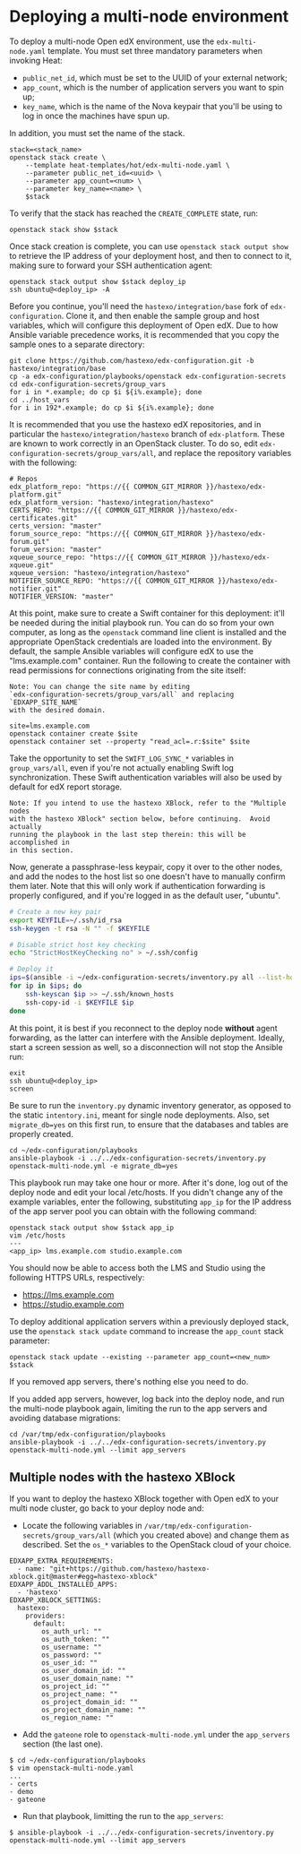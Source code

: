 # Deploying a multi-node environment

To deploy a multi-node Open edX environment, use the
`edx-multi-node.yaml` template. You must set three mandatory
parameters when invoking Heat:

- `public_net_id`, which must be set to the UUID of your external
  network;
- `app_count`, which is the number of application servers you want to
  spin up;
- `key_name`, which is the name of the Nova keypair that you'll be
  using to log in once the machines have spun up.

In addition, you must set the name of the stack.

```
stack=<stack_name>
openstack stack create \
    --template heat-templates/hot/edx-multi-node.yaml \
    --parameter public_net_id=<uuid> \
    --parameter app_count=<num> \
    --parameter key_name=<name> \
    $stack
```

To verify that the stack has reached the `CREATE_COMPLETE` state, run:

```
openstack stack show $stack
```

Once stack creation is complete, you can use `openstack stack output show` to
retrieve the IP address of your deployment host, and then to connect to it,
making sure to forward your SSH authentication agent:

```
openstack stack output show $stack deploy_ip
ssh ubuntu@<deploy_ip> -A
```

Before you continue, you'll need the `hastexo/integration/base` fork of
`edx-configuration`.  Clone it, and then enable the sample group and host
variables, which will configure this deployment of Open edX.  Due to how
Ansible variable precedence works, it is recommended that you copy the sample
ones to a separate directory:

```
git clone https://github.com/hastexo/edx-configuration.git -b hastexo/integration/base
cp -a edx-configuration/playbooks/openstack edx-configuration-secrets
cd edx-configuration-secrets/group_vars
for i in *.example; do cp $i ${i%.example}; done
cd ../host_vars
for i in 192*.example; do cp $i ${i%.example}; done
```

It is recommended that you use the hastexo edX repositories, and in particular
the `hastexo/integration/hastexo` branch of `edx-platform`.  These are known to
work correctly in an OpenStack cluster.  To do so, edit
`edx-configuration-secrets/group_vars/all`, and replace the repository
variables with the following:

```
# Repos
edx_platform_repo: "https://{{ COMMON_GIT_MIRROR }}/hastexo/edx-platform.git"
edx_platform_version: "hastexo/integration/hastexo"
CERTS_REPO: "https://{{ COMMON_GIT_MIRROR }}/hastexo/edx-certificates.git"
certs_version: "master"
forum_source_repo: "https://{{ COMMON_GIT_MIRROR }}/hastexo/edx-forum.git"
forum_version: "master"
xqueue_source_repo: "https://{{ COMMON_GIT_MIRROR }}/hastexo/edx-xqueue.git"
xqueue_version: "hastexo/integration/hastexo"
NOTIFIER_SOURCE_REPO: "https://{{ COMMON_GIT_MIRROR }}/hastexo/edx-notifier.git"
NOTIFIER_VERSION: "master"
```

At this point, make sure to create a Swift container for this deployment: it'll
be needed during the initial playbook run.  You can do so from your own
computer, as long as the `openstack` command line client is installed and the
appropriate OpenStack credentials are loaded into the environment.  By default,
the sample Ansible variables will configure edX to use the "lms.example.com"
container.  Run the following to create the container with read permissions for
connections originating from the site itself:

    Note: You can change the site name by editing
    `edx-configuration-secrets/group_vars/all` and replacing `EDXAPP_SITE_NAME`
    with the desired domain.

```
site=lms.example.com
openstack container create $site
openstack container set --property "read_acl=.r:$site" $site
```

Take the opportunity to set the `SWIFT_LOG_SYNC_*` variables in
`group_vars/all`, even if you're not actually enabling Swift log
synchronization.  These Swift authentication variables will also be used by
default for edX report storage.

    Note: If you intend to use the hastexo XBlock, refer to the "Multiple nodes
    with the hastexo XBlock" section below, before continuing.  Avoid actually
    running the playbook in the last step therein: this will be accomplished in
    in this section.

Now, generate a passphrase-less keypair, copy it over to the other nodes, and
add the nodes to the host list so one doesn't have to manually confirm them
later.  Note that this will only work if authentication forwarding is properly
configured, and if you're logged in as the default user, "ubuntu".

```sh
# Create a new key pair
export KEYFILE=~/.ssh/id_rsa
ssh-keygen -t rsa -N "" -f $KEYFILE

# Disable strict host key checking
echo "StrictHostKeyChecking no" > ~/.ssh/config

# Deploy it
ips=$(ansible -i ~/edx-configuration-secrets/inventory.py all --list-hosts)
for ip in $ips; do
    ssh-keyscan $ip >> ~/.ssh/known_hosts
    ssh-copy-id -i $KEYFILE $ip
done
```

At this point, it is best if you reconnect to the deploy node **without** agent
forwarding, as the latter can interfere with the Ansible deployment.  Ideally,
start a screen session as well, so a disconnection will not stop the Ansible
run:

```
exit
ssh ubuntu@<deploy_ip>
screen
```

Be sure to run the `inventory.py` dynamic inventory generator, as opposed to
the static `intentory.ini`, meant for single node deployments.  Also, set
`migrate_db=yes` on this first run, to ensure that the databases and tables are
properly created.

```
cd ~/edx-configuration/playbooks
ansible-playbook -i ../../edx-configuration-secrets/inventory.py openstack-multi-node.yml -e migrate_db=yes
```

This playbook run may take one hour or more.  After it's done, log out of the
deploy node and edit your local /etc/hosts.  If you didn't change any of the
example variables, enter the following, substituting `app_ip` for the IP
address of the app server pool you can obtain with the following command:

```
openstack stack output show $stack app_ip
vim /etc/hosts
---
<app_ip> lms.example.com studio.example.com
```

You should now be able to access both the LMS and Studio using the following
HTTPS URLs, respectively:

* https://lms.example.com
* https://studio.example.com

To deploy additional application servers within a previously deployed
stack, use the `openstack stack update` command to increase the `app_count`
stack parameter:

```
openstack stack update --existing --parameter app_count=<new_num> $stack
```

If you removed app servers, there's nothing else you need to do.

If you added app servers, however, log back into the deploy node, and run the
multi-node playbook again, limiting the run to the app servers and avoiding
database migrations:

```
cd /var/tmp/edx-configuration/playbooks
ansible-playbook -i ../../edx-configuration-secrets/inventory.py openstack-multi-node.yml --limit app_servers
```

## Multiple nodes with the hastexo XBlock

If you want to deploy the hastexo XBlock together with Open edX to your multi
node cluster, go back to your deploy node and:

- Locate the following variables in
  `/var/tmp/edx-configuration-secrets/group_vars/all` (which you
  created above) and change them as described.  Set the `os_*`
  variables to the OpenStack cloud of your choice.

```
EDXAPP_EXTRA_REQUIREMENTS:
  - name: "git+https://github.com/hastexo/hastexo-xblock.git@master#egg=hastexo-xblock"
EDXAPP_ADDL_INSTALLED_APPS:
  - 'hastexo'
EDXAPP_XBLOCK_SETTINGS:
  hastexo:
    providers:
      default:
        os_auth_url: ""
        os_auth_token: ""
        os_username: ""
        os_password: ""
        os_user_id: ""
        os_user_domain_id: ""
        os_user_domain_name: ""
        os_project_id: ""
        os_project_name: ""
        os_project_domain_id: ""
        os_project_domain_name: ""
        os_region_name: ""
```

- Add the `gateone` role to `openstack-multi-node.yml` under the
  `app_servers` section (the last one).

```
$ cd ~/edx-configuration/playbooks
$ vim openstack-multi-node.yaml
...
- certs
- demo
- gateone
```

- Run that playbook, limitting the run to the `app_servers`:

```
$ ansible-playbook -i ../../edx-configuration-secrets/inventory.py openstack-multi-node.yml --limit app_servers
```
